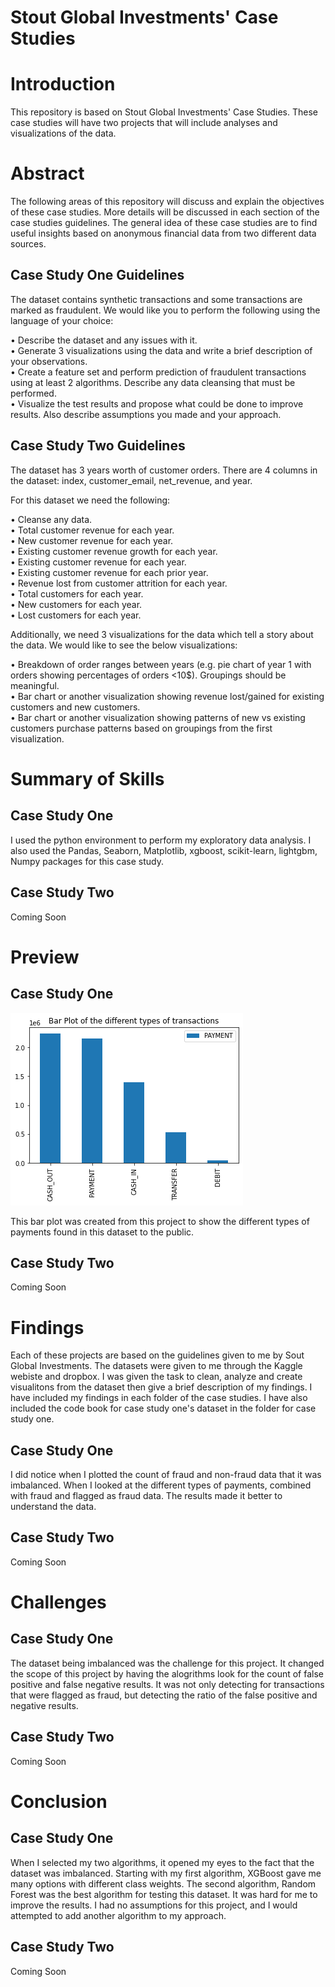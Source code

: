 # Stout Global Investments' Case Studies


# Introduction
This repository is based on Stout Global Investments' Case Studies. These case studies will have two projects that will include analyses and visualizations of the data. 


# Abstract
The following areas of this repository will discuss and explain the objectives of these case studies. More details will be discussed in each section of the case studies guidelines. The general idea of these case studies are to find useful insights based on anonymous financial data from two different data sources.


## Case Study One Guidelines
The dataset contains synthetic transactions and some transactions are marked as fraudulent. We would like you to perform the following using the language of your choice:

• Describe the dataset and any issues with it.\
• Generate 3 visualizations using the data and write a brief description of your observations.\
• Create a feature set and perform prediction of fraudulent transactions using at least 2 algorithms. Describe any data cleansing that must be performed.\
• Visualize the test results and propose what could be done to improve results. Also describe assumptions you made and your approach.



## Case Study Two Guidelines
The dataset has 3 years worth of customer orders. There are 4 columns in the dataset: index, customer_email, net_revenue, and year.

For this dataset we need the following:

• Cleanse any data.\
• Total customer revenue for each year.\
• New customer revenue for each year.\
• Existing customer revenue growth for each year.\
• Existing customer revenue for each year.\
• Existing customer revenue for each prior year.\
• Revenue lost from customer attrition for each year.\
• Total customers for each year.\
• New customers for each year.\
• Lost customers for each year.

Additionally, we need 3 visualizations for the data which tell a story about the data. We would like to see the below visualizations:

• Breakdown of order ranges between years (e.g. pie chart of year 1 with orders showing percentages of orders <10$). Groupings should be meaningful.\
• Bar chart or another visualization showing revenue lost/gained for existing customers and new customers.\
• Bar chart or another visualization showing patterns of new vs existing customers purchase patterns based on groupings from the first visualization.



# Summary of Skills

## Case Study One 
I used the python environment to perform my exploratory data analysis. I also used the Pandas, Seaborn, Matplotlib, xgboost, scikit-learn, lightgbm, Numpy packages for this case study.


## Case Study Two 
Coming Soon


# Preview

## Case Study One 
![Preview of the Bar Plot created from this project.](https://github.com/micgonzalez/Stout-Global-Investments-Case-Studies/blob/main/case_study_one/bar_plot_of_diff_transactions.png)

This bar plot was created from this project to show the different types of payments found in this dataset to the public.


## Case Study Two 
Coming Soon


# Findings
Each of these projects are based on the guidelines given to me by Sout Global Investments. The datasets were given to me through the Kaggle webiste and dropbox. I was given the task to clean, analyze and create visualitons from the dataset then give a brief description of my findings. I have included my findings in each folder of the case studies. I have also included the code book for case study one's dataset in the folder for case study one.

## Case Study One
I did notice when I plotted the count of fraud and non-fraud data that it was imbalanced. When I looked at the different types of payments, combined with fraud and flagged as fraud data. The results made it better to understand the data.

## Case Study Two
Coming Soon


# Challenges

## Case Study One
The dataset being imbalanced was the challenge for this project. It changed the scope of this project by having the alogrithms look for the count of false positive and false negative results. It was not only detecting for transactions that were flagged as fraud, but detecting the ratio of the false positive and negative results.   

## Case Study Two
Coming Soon


# Conclusion

## Case Study One
When I selected my two algorithms, it opened my eyes to the fact that the dataset was imbalanced. Starting with my first algorithm, XGBoost gave me many options with different class weights. The second algorithm, Random Forest was the best algorithm for testing this dataset. It was hard for me to improve the results. I had no assumptions for this project, and I would attempted to add another algorithm to my approach. 

## Case Study Two
Coming Soon
